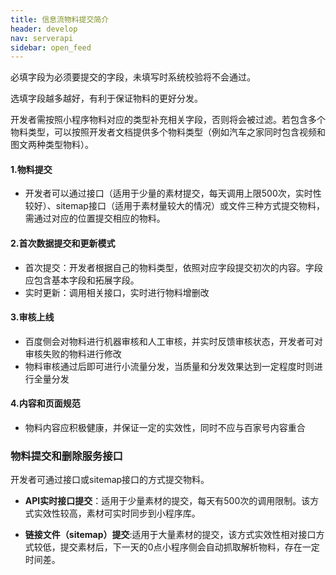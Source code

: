 ```yaml
---
title: 信息流物料提交简介
header: develop
nav: serverapi
sidebar: open_feed
---
```


 

必填字段为必须要提交的字段，未填写时系统校验将不会通过。

选填字段越多越好，有利于保证物料的更好分发。

开发者需按照小程序物料对应的类型补充相关字段，否则将会被过滤。若包含多个物料类型，可以按照开发者文档提供多个物料类型（例如汽车之家同时包含视频和图文两种类型物料）。

#### 1.物料提交

- 开发者可以通过接口（适用于少量的素材提交，每天调用上限500次，实时性较好）、sitemap接口（适用于素材量较大的情况）或文件三种方式提交物料，需通过对应的位置提交相应的物料。

#### 2.首次数据提交和更新模式

- 首次提交：开发者根据自己的物料类型，依照对应字段提交初次的内容。字段应包含基本字段和拓展字段。
- 实时更新：调用相关接口，实时进行物料增删改

#### 3.审核上线

- 百度侧会对物料进行机器审核和人工审核，并实时反馈审核状态，开发者可对审核失败的物料进行修改
- 物料审核通过后即可进行小流量分发，当质量和分发效果达到一定程度时则进行全量分发

#### 4.内容和页面规范

- 物料内容应积极健康，并保证一定的实效性，同时不应与百家号内容重合

### 物料提交和删除服务接口

开发者可通过接口或sitemap接口的方式提交物料。

* **API实时接口提交**：适用于少量素材的提交，每天有500次的调用限制。该方式实效性较高，素材可实时同步到小程序库。

* **链接文件（sitemap）提交**:适用于大量素材的提交，该方式实效性相对接口方式较低，提交素材后，下一天的0点小程序侧会自动抓取解析物料，存在一定时间差。


